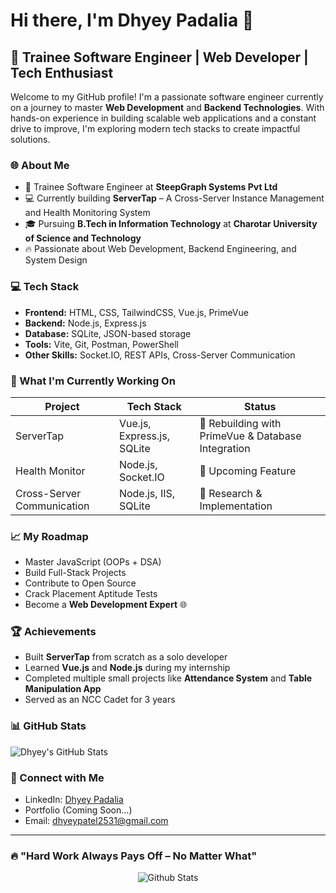 # Hi there, I'm Dhyey Padalia 👋

## 🚀 Trainee Software Engineer | Web Developer | Tech Enthusiast

Welcome to my GitHub profile! I'm a passionate software engineer currently on a journey to master **Web Development** and **Backend Technologies**. With hands-on experience in building scalable web applications and a constant drive to improve, I'm exploring modern tech stacks to create impactful solutions.

### 🌐 About Me
- 🎯 Trainee Software Engineer at **SteepGraph Systems Pvt Ltd**
- 💻 Currently building **ServerTap** – A Cross-Server Instance Management and Health Monitoring System
- 🎓 Pursuing **B.Tech in Information Technology** at **Charotar University of Science and Technology**
- 🔥 Passionate about Web Development, Backend Engineering, and System Design

### 💻 Tech Stack
- **Frontend:** HTML, CSS, TailwindCSS, Vue.js, PrimeVue
- **Backend:** Node.js, Express.js
- **Database:** SQLite, JSON-based storage
- **Tools:** Vite, Git, Postman, PowerShell
- **Other Skills:** Socket.IO, REST APIs, Cross-Server Communication

### 📌 What I'm Currently Working On
| Project        | Tech Stack                     | Status       |
|---------------|--------------------------------|-------------|
| ServerTap     | Vue.js, Express.js, SQLite     | 🔨 Rebuilding with PrimeVue & Database Integration |
| Health Monitor | Node.js, Socket.IO           | 🔄 Upcoming Feature |
| Cross-Server Communication | Node.js, IIS, SQLite | 🔄 Research & Implementation |

### 📈 My Roadmap
- Master JavaScript (OOPs + DSA)
- Build Full-Stack Projects
- Contribute to Open Source
- Crack Placement Aptitude Tests
- Become a **Web Development Expert** 🌐

### 🏆 Achievements
- Built **ServerTap** from scratch as a solo developer
- Learned **Vue.js** and **Node.js** during my internship
- Completed multiple small projects like **Attendance System** and **Table Manipulation App**
- Served as an NCC Cadet for 3 years

### 📊 GitHub Stats
![Dhyey's GitHub Stats](https://github-readme-stats.vercel.app/api?username=DhyeyPadalia&show_icons=true&theme=radical)

### 📌 Connect with Me
- LinkedIn: [Dhyey Padalia](https://www.linkedin.com/in/dhyeypadalia)
- Portfolio (Coming Soon...)
- Email: dhyeypatel2531@gmail.com

---
### 🔥 "Hard Work Always Pays Off – No Matter What"
<!-- Created with love by Dhyey Padalia -->
<p align="center">
        <img src="https://raw.githubusercontent.com/mayhemantt/mayhemantt/Update/svg/Bottom.svg" alt="Github Stats" />
</p>
